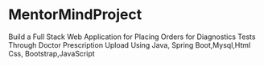 # MentorMindProject
Build a Full Stack Web Application for Placing Orders for Diagnostics Tests Through Doctor Prescription Upload
Using Java, Spring Boot,Mysql,Html Css, Bootstrap,JavaScript
